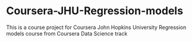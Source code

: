 # Coursera-JHU-Regression-models
This is a course project for Coursera John Hopkins University Regression models course from Coursera Data Science track
